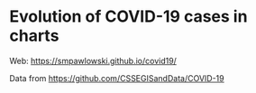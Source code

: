 # Evolution of COVID-19 cases in charts
Web: https://smpawlowski.github.io/covid19/

Data from https://github.com/CSSEGISandData/COVID-19
